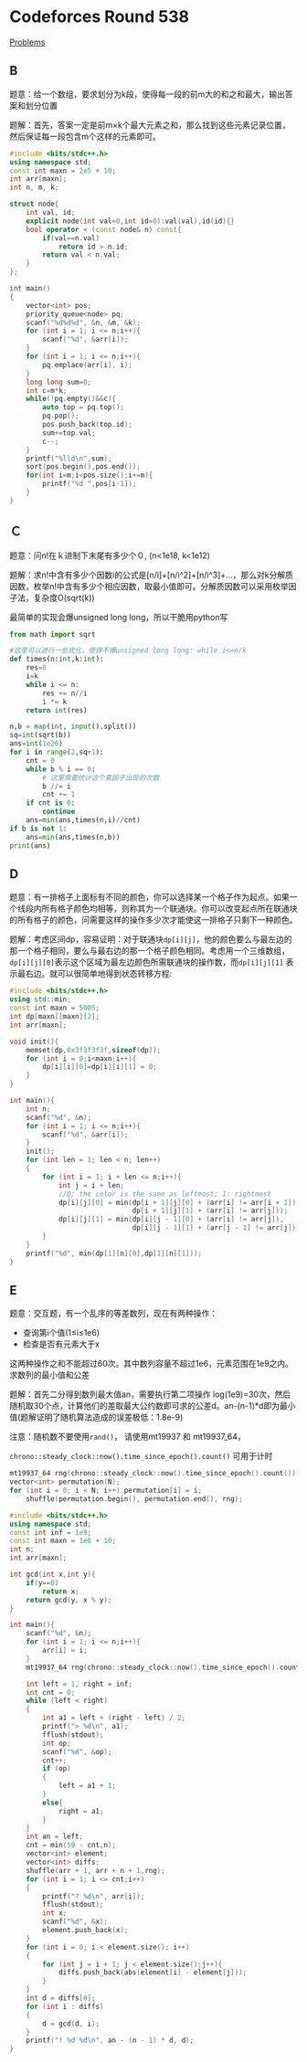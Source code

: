 # Codeforces Round 538

[Problems](https://codeforces.com/contest/1114)

## B 

题意：给一个数组，要求划分为k段，使得每一段的前m大的和之和最大，输出答案和划分位置

题解：首先，答案一定是前m×k个最大元素之和，那么找到这些元素记录位置，然后保证每一段包含m个这样的元素即可。

```c++
#include <bits/stdc++.h>
using namespace std;
const int maxn = 2e5 + 10;
int arr[maxn];
int n, m, k;

struct node{
    int val, id;
    explicit node(int val=0,int id=0):val(val),id(id){}
    bool operator < (const node& n) const{
        if(val==n.val)
            return id > n.id;
        return val < n.val;
    }
};

int main()
{
    vector<int> pos;
    priority_queue<node> pq;
    scanf("%d%d%d", &n, &m, &k);
    for (int i = 1; i <= n;i++){
        scanf("%d", &arr[i]);
    }
    for (int i = 1; i <= n;i++){
        pq.emplace(arr[i], i);
    }
    long long sum=0;
    int c=m*k;
    while(!pq.empty()&&c){
        auto top = pq.top();
        pq.pop();
        pos.push_back(top.id);
        sum+=top.val;
        c--;
    }
    printf("%lld\n",sum);
    sort(pos.begin(),pos.end());
    for(int i=m;i<pos.size();i+=m){
        printf("%d ",pos[i-1]);
    }
}
```

## Ｃ

题意：问n!在ｋ进制下末尾有多少个０, (n<1e18, k<1e12)

题解：求n!中含有多少个因数i的公式是\[n/i\]+\[n/i^2\]+\[n/i^3\]+...，那么对k分解质因数，枚举n!中含有多少个相应因数，取最小值即可。分解质因数可以采用枚举因子法，复杂度O(sqrt(k))

最简单的实现会爆unsigned long long，所以干脆用python写

```python
from math import sqrt

#这里可以进行一些优化，使得不爆unsigned long long: while i<=n/k
def times(n:int,k:int):
    res=0
    i=k
    while i <= n:
        res += n//i
        i *= k
    return int(res)

n,b = map(int, input().split())
sq=int(sqrt(b))
ans=int(1e20)
for i in range(2,sq+1):
    cnt = 0
    while b % i == 0:
        # 这里需要统计这个素因子出现的次数
        b //= i
        cnt += 1
    if cnt is 0:
        continue
    ans=min(ans,times(n,i)//cnt)
if b is not 1:
    ans=min(ans,times(n,b))
print(ans)
```

## D

题意：有一排格子上面标有不同的颜色，你可以选择某一个格子作为起点。如果一个线段内所有格子颜色均相等，则称其为一个联通块。你可以改变起点所在联通块的所有格子的颜色，问需要这样的操作多少次才能使这一排格子只剩下一种颜色。

题解：考虑区间dp，容易证明：对于联通块`dp[i][j]`，他的颜色要么与最左边的那一个格子相同，要么与最右边的那一个格子颜色相同。考虑用一个三维数组，`dp[i][j][0]`表示这个区域为最左边颜色所需联通块的操作数，而`dp[i][j][1]` 表示最右边。就可以很简单地得到状态转移方程:

```c++
#include <bits/stdc++.h>
using std::min;
const int maxn = 5005;
int dp[maxn][maxn][2];
int arr[maxn];

void init(){
    memset(dp,0x3f3f3f3f,sizeof(dp));
    for (int i = 0;i<maxn;i++){
        dp[i][i][0]=dp[i][i][1] = 0;
    }
}

int main(){
    int n;
    scanf("%d", &n);
    for (int i = 1; i <= n;i++){
        scanf("%d", &arr[i]);
    }
    init();
    for (int len = 1; len < n; len++)
    {
        for (int i = 1; i + len <= n;i++){
            int j = i + len;
            //0: the color is the same as leftmost; 1: rightmost
            dp[i][j][0] = min(dp[i + 1][j][0] + (arr[i] != arr[i + 1]), 
                              dp[i + 1][j][1] + (arr[i] != arr[j]));
            dp[i][j][1] = min(dp[i][j - 1][0] + (arr[i] != arr[j]),
                              dp[i][j - 1][1] + (arr[j - 1] != arr[j]));
        }
    }
    printf("%d", min(dp[1][n][0],dp[1][n][1]));
}
```

## E 

题意：交互题，有一个乱序的等差数列，现在有两种操作：

- 查询第i个值(1≤i≤1e6)
- 检查是否有元素大于x

这两种操作之和不能超过60次。其中数列容量不超过1e6，元素范围在1e9之内。求数列的最小值和公差

题解：首先二分得到数列最大值an，需要执行第二项操作 log(1e9)=30次，然后随机取30个点，计算他们的差取最大公约数即可求的公差d。an-(n-1)\*d即为最小值(题解证明了随机算法造成的误差极低：1.8e-9)

注意：随机数不要使用`rand()`， 请使用mt19937 和 mt19937_64，

`chrono::steady_clock::now().time_since_epoch().count()` 可用于计时

```c++
mt19937_64 rng(chrono::steady_clock::now().time_since_epoch().count()); 
vector<int> permutation(N);
for (int i = 0; i < N; i++) permutation[i] = i;
    shuffle(permutation.begin(), permutation.end(), rng);
```

```c++
#include <bits/stdc++.h>
using namespace std;
const int inf = 1e9;
const int maxn = 1e6 + 10;
int n;
int arr[maxn];

int gcd(int x,int y){
    if(y==0)
        return x;
    return gcd(y, x % y);
}

int main(){
    scanf("%d", &n);
    for (int i = 1; i <= n;i++){
        arr[i] = i;
    }
    mt19937_64 rng(chrono::steady_clock::now().time_since_epoch().count());

    int left = 1, right = inf;
    int cnt = 0;
    while (left < right)
    {
        int a1 = left + (right - left) / 2;
        printf("> %d\n", a1);
        fflush(stdout);
        int op;
        scanf("%d", &op);
        cnt++;
        if (op)
        {
            left = a1 + 1;
        }
        else{
            right = a1;
        }
    }
    int an = left;
    cnt = min(59 - cnt,n);
    vector<int> element;
    vector<int> diffs;
    shuffle(arr + 1, arr + n + 1,rng);
    for (int i = 1; i <= cnt;i++)
    {
        printf("? %d\n", arr[i]);
        fflush(stdout);
        int x;
        scanf("%d", &x);
        element.push_back(x);
    }
    for (int i = 0; i < element.size(); i++)
    {
        for (int j = i + 1; j < element.size();j++){
            diffs.push_back(abs(element[i] - element[j]));
        }
    }
    int d = diffs[0];
    for (int i : diffs)
    {
        d = gcd(d, i);
    }
    printf("! %d %d\n", an - (n - 1) * d, d);
}
```

